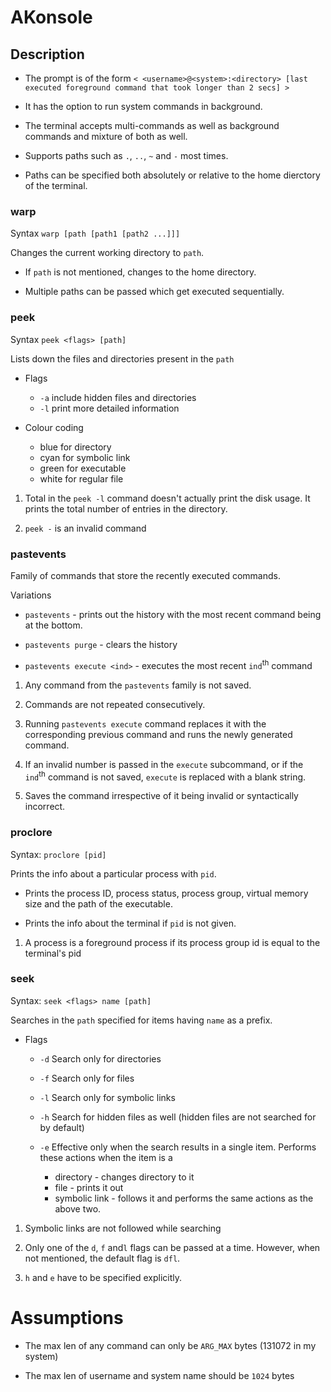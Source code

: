 # AKonsole
## Description

- The prompt is of the form `< <username>@<system>:<directory> [last executed foreground command that took longer than 2 secs] >`

- It has the option to run system commands in background.

- The terminal accepts multi-commands as well as background commands and mixture of both as well.

- Supports paths such as `.`, `..`, `~` and `-` most times.

- Paths can be specified both absolutely or relative to the home dierctory of the terminal.

### warp

Syntax `warp [path [path1 [path2 ...]]]`

Changes the current working directory to `path`.

* If `path` is not mentioned, changes to the home directory.

* Multiple paths can be passed which get executed sequentially.


### peek

Syntax `peek <flags> [path]`

Lists down the files and directories present in the `path`

- Flags
    - `-a` include hidden files and directories
    - `-l` print more detailed information

- Colour coding
    - blue for directory
    - cyan for symbolic link
    - green for executable
    - white for regular file

1. Total in the `peek -l` command doesn't actually print the disk usage. It prints the total number of entries in the directory.

2. `peek -` is an invalid command


### pastevents

Family of commands that store the recently executed commands. 
    

Variations 
- `pastevents` - prints out the history with the most recent command being at the bottom.
  
- `pastevents purge` - clears the history

- `pastevents execute <ind>` - executes the most recent `ind`<sup>th</sup> command



1. Any command from the `pastevents` family is not saved.

2. Commands are not repeated consecutively.

3. Running `pastevents execute` command replaces it with the corresponding previous command and runs the newly generated command.

4. If an invalid number is passed in the `execute` subcommand, or if the `ind`<sup>th</sup> command is not saved, `execute` is replaced with a blank string.

5. Saves the command irrespective of it being invalid or syntactically incorrect.



### proclore
Syntax: `proclore [pid]`

Prints the info about a particular process with `pid`.

* Prints the process ID, process status, process group, virtual memory size and the path of the executable.

* Prints the info about the terminal if `pid` is not given.



1. A process is a foreground process if its process group id is equal to the terminal's pid


### seek
Syntax: `seek <flags> name [path]`

Searches in the `path` specified for items having `name` as a prefix.


* Flags
    
    * `-d` Search only for directories
    * `-f` Search only for files
    * `-l` Search only for symbolic links
    * `-h` Search for hidden files as well (hidden files are not searched for by default)
    * `-e` Effective only when the search results in a single item. Performs these actions when the item is a 
        
        * directory - changes directory to it 
        * file - prints it out 
        * symbolic link - follows it and performs the same actions as the above two.


1. Symbolic links are not followed while searching

2. Only one of the `d`, `f` and`l` flags can be passed at a time. However, when not mentioned, the default flag is `dfl`.

3. `h` and `e` have to be specified explicitly.





# Assumptions
- The max len of any command can only be `ARG_MAX` bytes (131072 in my system)

- The max len of username and system name should be `1024` bytes
